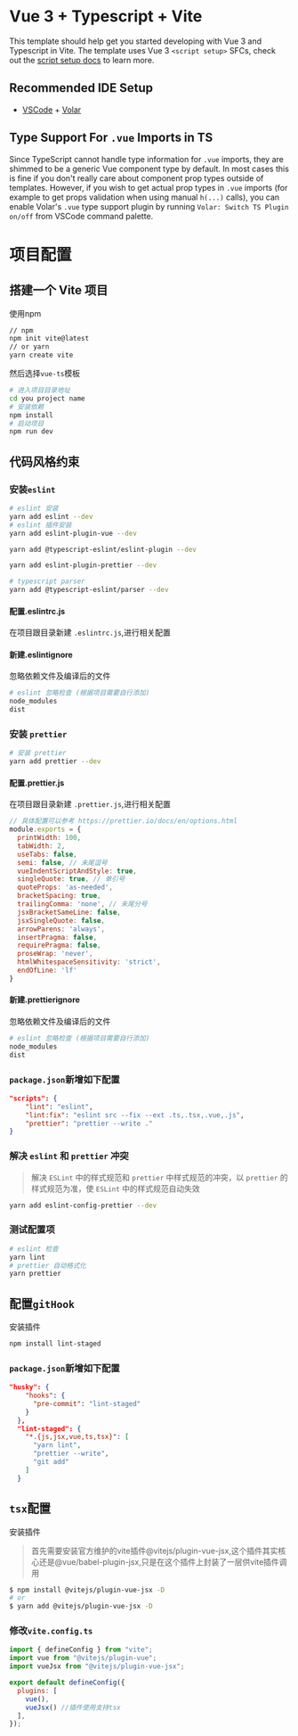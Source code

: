 # Vue 3 + Typescript + Vite

This template should help get you started developing with Vue 3 and Typescript in Vite. The template uses Vue 3 `<script setup>` SFCs, check out the [script setup docs](https://v3.vuejs.org/api/sfc-script-setup.html#sfc-script-setup) to learn more.

## Recommended IDE Setup

- [VSCode](https://code.visualstudio.com/) + [Volar](https://marketplace.visualstudio.com/items?itemName=johnsoncodehk.volar)

## Type Support For `.vue` Imports in TS

Since TypeScript cannot handle type information for `.vue` imports, they are shimmed to be a generic Vue component type by default. In most cases this is fine if you don't really care about component prop types outside of templates. However, if you wish to get actual prop types in `.vue` imports (for example to get props validation when using manual `h(...)` calls), you can enable Volar's `.vue` type support plugin by running `Volar: Switch TS Plugin on/off` from VSCode command palette.

# 项目配置

## 搭建一个 Vite 项目
使用npm 
```sh
// npm
npm init vite@latest
// or yarn
yarn create vite
```
然后选择`vue-ts`模板

```sh
# 进入项目目录地址
cd you project name
# 安装依赖
npm install
# 启动项目
npm run dev

```

## 代码风格约束

### 安装`eslint`

```sh
# eslint 安装
yarn add eslint --dev
# eslint 插件安装
yarn add eslint-plugin-vue --dev

yarn add @typescript-eslint/eslint-plugin --dev

yarn add eslint-plugin-prettier --dev

# typescript parser
yarn add @typescript-eslint/parser --dev

```
####  配置.eslintrc.js
在项目跟目录新建 `.eslintrc.js`,进行相关配置
#### 新建.eslintignore

忽略依赖文件及编译后的文件

```sh
# eslint 忽略检查 (根据项目需要自行添加)
node_modules
dist
```

### 安装 `prettier`
```sh
# 安装 prettier
yarn add prettier --dev
```
####  配置.prettier.js
在项目跟目录新建 `.prettier.js`,进行相关配置
```js
// 具体配置可以参考 https://prettier.io/docs/en/options.html
module.exports = {
  printWidth: 100,
  tabWidth: 2,
  useTabs: false,
  semi: false, // 未尾逗号
  vueIndentScriptAndStyle: true,
  singleQuote: true, // 单引号
  quoteProps: 'as-needed',
  bracketSpacing: true,
  trailingComma: 'none', // 未尾分号
  jsxBracketSameLine: false,
  jsxSingleQuote: false,
  arrowParens: 'always',
  insertPragma: false,
  requirePragma: false,
  proseWrap: 'never',
  htmlWhitespaceSensitivity: 'strict',
  endOfLine: 'lf'
}
```
#### 新建.prettierignore

忽略依赖文件及编译后的文件

```sh
# eslint 忽略检查 (根据项目需要自行添加)
node_modules
dist
```
### `package.json`新增如下配置
```json
"scripts": {
    "lint": "eslint",
    "lint:fix": "eslint src --fix --ext .ts,.tsx,.vue,.js",
    "prettier": "prettier --write ."
}
```
### 解决 `eslint` 和 `prettier` 冲突

>解决 `ESLint` 中的样式规范和 `prettier` 中样式规范的冲突，以 `prettier` 的样式规范为准，使 `ESLint` 中的样式规范自动失效

```sh
yarn add eslint-config-prettier --dev
```

### 测试配置项
```sh
# eslint 检查
yarn lint
# prettier 自动格式化
yarn prettier

```

## 配置`gitHook`

安装插件
```sh
npm install lint-staged
```

### `package.json`新增如下配置

```json
"husky": {
    "hooks": {
      "pre-commit": "lint-staged"
    }
  },
  "lint-staged": {
    "*.{js,jsx,vue,ts,tsx}": [
      "yarn lint",
      "prettier --write",
      "git add"
    ]
  }

```

## `tsx`配置

安装插件
>首先需要安装官方维护的vite插件@vitejs/plugin-vue-jsx,这个插件其实核心还是@vue/babel-plugin-jsx,只是在这个插件上封装了一层供vite插件调用
```sh
$ npm install @vitejs/plugin-vue-jsx -D
# or
$ yarn add @vitejs/plugin-vue-jsx -D
```
### 修改`vite.config.ts`

```js
import { defineConfig } from "vite";
import vue from "@vitejs/plugin-vue";
import vueJsx from "@vitejs/plugin-vue-jsx";

export default defineConfig({
  plugins: [
    vue(),
    vueJsx() //插件使用支持tsx
  ],
});

```